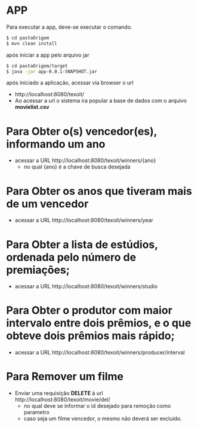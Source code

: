 # APP

Para executar a app, deve-se executar o comando.

```sh
$ cd pastaOrigem
$ mvn clean install
```
após iniciar a app pelo arquivo jar

```sh
$ cd pastaOrigem/target 
$ java -jar app-0.0.1-SNAPSHOT.jar
```
após iniciado a aplicação, acessar via browser o url
  - http://localhost:8080/texoit/
  - Ao acessar a url o sistema ira popular a base de dados com o arquivo **movielist.csv**

# Para Obter o(s) vencedor(es), informando um ano

  - acessar a URL http://localhost:8080/texoit/winners/{ano}
    - no qual {ano} é a chave de busca desejada
  
# Para Obter os anos que tiveram mais de um vencedor

  - acessar a URL http://localhost:8080/texoit/winners/year
    
# Para Obter a lista de estúdios, ordenada pelo número de premiações;

  - acessar a URL http://localhost:8080/texoit/winners/studio
               
# Para Obter o produtor com maior intervalo entre dois prêmios, e o que obteve dois prêmios mais rápido;

  - acessar a URL http://localhost:8080/texoit/winners/producer/interval
               
# Para Remover um filme 

  - Enviar uma requisição **DELETE** à url http://localhost:8080/texoit/movie/del/
    - no qual deve se informar o id desejado para remoção como parametro
    - caso seja um filme vencedor, o mesmo não deverá ser excluido.
